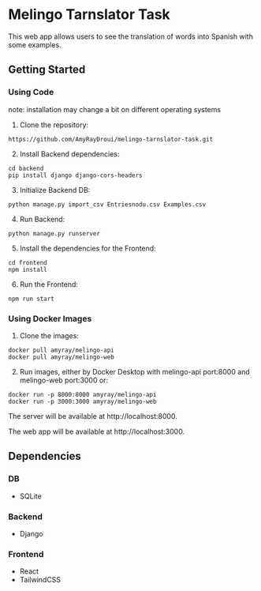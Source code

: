 # Melingo Tarnslator Task
This web app allows users to see the translation of words into Spanish with some examples.

## Getting Started
### Using Code
note: installation may change a bit on different operating systems 

1. Clone the repository:
```
https://github.com/AmyRayDroui/melingo-tarnslator-task.git
```
2. Install Backend dependencies:
```
cd backend
pip install django django-cors-headers
```
3. Initialize Backend DB:
```
python manage.py import_csv Entriesnodu.csv Examples.csv
```
4. Run Backend:
```
python manage.py runserver
```
5. Install the dependencies for the Frontend:
```
cd frontend
npm install
```
6. Run the Frontend:
```
npm run start
```
### Using Docker Images

1. Clone the images:
```
docker pull amyray/melingo-api
docker pull amyray/melingo-web
```
2. Run images, either by Docker Desktop with melingo-api port:8000 and  melingo-web port:3000 or:
```
docker run -p 8000:8000 amyray/melingo-api
docker run -p 3000:3000 amyray/melingo-web
```


The server will be available at http://localhost:8000.

The web app will be available at http://localhost:3000.

## Dependencies
### DB
* SQLite
### Backend
* Django
### Frontend
* React
* TailwindCSS
